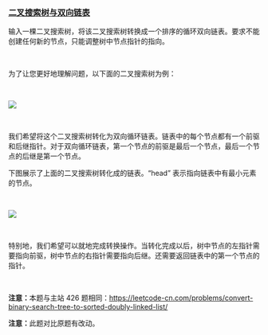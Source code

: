 ### [二叉搜索树与双向链表](https://leetcode-cn.com/problems/er-cha-sou-suo-shu-yu-shuang-xiang-lian-biao-lcof)

<p>输入一棵二叉搜索树，将该二叉搜索树转换成一个排序的循环双向链表。要求不能创建任何新的节点，只能调整树中节点指针的指向。</p>

<p>&nbsp;</p>

<p>为了让您更好地理解问题，以下面的二叉搜索树为例：</p>

<p>&nbsp;</p>

<p><img src="https://assets.leetcode.com/uploads/2018/10/12/bstdlloriginalbst.png"></p>

<p>&nbsp;</p>

<p>我们希望将这个二叉搜索树转化为双向循环链表。链表中的每个节点都有一个前驱和后继指针。对于双向循环链表，第一个节点的前驱是最后一个节点，最后一个节点的后继是第一个节点。</p>

<p>下图展示了上面的二叉搜索树转化成的链表。&ldquo;head&rdquo; 表示指向链表中有最小元素的节点。</p>

<p>&nbsp;</p>

<p><img src="https://assets.leetcode.com/uploads/2018/10/12/bstdllreturndll.png"></p>

<p>&nbsp;</p>

<p>特别地，我们希望可以就地完成转换操作。当转化完成以后，树中节点的左指针需要指向前驱，树中节点的右指针需要指向后继。还需要返回链表中的第一个节点的指针。</p>

<p>&nbsp;</p>

<p><strong>注意：</strong>本题与主站 426 题相同：<a href="https://leetcode-cn.com/problems/convert-binary-search-tree-to-sorted-doubly-linked-list/">https://leetcode-cn.com/problems/convert-binary-search-tree-to-sorted-doubly-linked-list/</a></p>

<p><strong>注意：</strong>此题对比原题有改动。</p>
